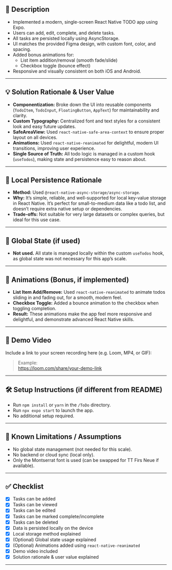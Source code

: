 ## 🚀 Description

- Implemented a modern, single-screen React Native TODO app using Expo.
- Users can add, edit, complete, and delete tasks.
- All tasks are persisted locally using AsyncStorage.
- UI matches the provided Figma design, with custom font, color, and spacing.
- Added bonus animations for:
  - List item addition/removal (smooth fade/slide)
  - Checkbox toggle (bounce effect)
- Responsive and visually consistent on both iOS and Android.

---

## 💡 Solution Rationale & User Value

- **Componentization:** Broke down the UI into reusable components (`TodoItem`, `TodoInput`, `FloatingButton`, `AppText`) for maintainability and clarity.
- **Custom Typography:** Centralized font and text styles for a consistent look and easy future updates.
- **SafeAreaView:** Used `react-native-safe-area-context` to ensure proper layout on all devices.
- **Animations:** Used `react-native-reanimated` for delightful, modern UI transitions, improving user experience.
- **Single Source of Truth:** All todo logic is managed in a custom hook (`useTodos`), making state and persistence easy to reason about.

---

## 💾 Local Persistence Rationale

- **Method:** Used `@react-native-async-storage/async-storage`.
- **Why:** It’s simple, reliable, and well-supported for local key-value storage in React Native. It’s perfect for small-to-medium data like a todo list, and doesn’t require extra native setup or dependencies.
- **Trade-offs:** Not suitable for very large datasets or complex queries, but ideal for this use case.

---

## 🧠 Global State (if used)

- **Not used.** All state is managed locally within the custom `useTodos` hook, as global state was not necessary for this app’s scale.

---

## 💫 Animations (Bonus, if implemented)

- **List Item Add/Remove:** Used `react-native-reanimated` to animate todos sliding in and fading out, for a smooth, modern feel.
- **Checkbox Toggle:** Added a bounce animation to the checkbox when toggling completion.
- **Result:** These animations make the app feel more responsive and delightful, and demonstrate advanced React Native skills.

---

## 🎥 Demo Video

Include a link to your screen recording here (e.g. Loom, MP4, or GIF):

> Example:  
> https://loom.com/share/your-demo-link

---

## 🛠️ Setup Instructions (if different from README)

- Run `npm install` or `yarn` in the `/ToDo` directory.
- Run `npx expo start` to launch the app.
- No additional setup required.

---

## 📌 Known Limitations / Assumptions

- No global state management (not needed for this scale).
- No backend or cloud sync (local only).
- Only the Montserrat font is used (can be swapped for TT Firs Neue if available).

---

## ✅ Checklist

- [x] Tasks can be added
- [x] Tasks can be viewed
- [x] Tasks can be edited
- [x] Tasks can be marked complete/incomplete
- [x] Tasks can be deleted
- [x] Data is persisted locally on the device
- [x] Local storage method explained
- [x] (Optional) Global state usage explained
- [x] (Optional) Animations added using `react-native-reanimated`
- [x] Demo video included
- [x] Solution rationale & user value explained

---
